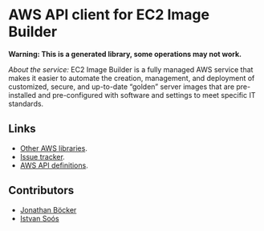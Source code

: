 # AWS API client for EC2 Image Builder

**Warning: This is a generated library, some operations may not work.**

*About the service:*
EC2 Image Builder is a fully managed AWS service that makes it easier to
automate the creation, management, and deployment of customized, secure, and
up-to-date “golden” server images that are pre-installed and pre-configured
with software and settings to meet specific IT standards.

## Links

- [Other AWS libraries](https://github.com/agilord/aws_client/tree/master/generated).
- [Issue tracker](https://github.com/agilord/aws_client/issues).
- [AWS API definitions](https://github.com/aws/aws-sdk-js/tree/master/apis).

## Contributors

- [Jonathan Böcker](https://github.com/Schwusch)
- [Istvan Soós](https://github.com/isoos)

